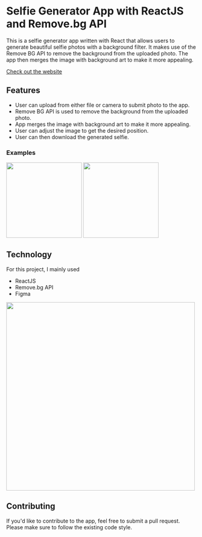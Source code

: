 # Selfie Generator App with ReactJS and Remove.bg API

This is a selfie generator app written with React that allows users to generate beautiful selfie photos with a background filter. It makes use of the Remove BG API to remove the background from the uploaded photo. The app then merges the image with background art to make it more appealing.

<a href="https://yatoaki.github.io/selfie-generator/">Check out the website</a>

## Features

* User can upload from either file or camera to submit photo to the app.
* Remove BG API is used to remove the background from the uploaded photo.
* App merges the image with background art to make it more appealing.
* User can adjust the image to get the desired position.
* User can then download the generated selfie.

### Examples

<img src="https://i.imgur.com/3ZJNK0b.png" width="200">
<img src="https://i.imgur.com/NKZJ9Nk.png" width="200">

## Technology

For this project, I mainly used

* ReactJS
* Remove.bg API
* Figma

<img src="https://i.imgur.com/XWNNcgA.png" width="500">

## Contributing
If you'd like to contribute to the app, feel free to submit a pull request. Please make sure to follow the existing code style.
